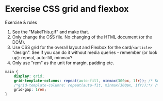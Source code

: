 # Exercise CSS grid and flexbox

Exercise & rules
1. See the "MakeThis.gif" and make that.
2. Only change the CSS file. No changing of the HTML document (or the DOM).
3. Use CSS grid for the overall layout and Flexbox for the card/`<article>` "design". See if you can do it without media queries - remember (or look up): repeat, auto-fill, minmax?
4. Only use "rem" as the unit for margin, padding etc. 

```css
main {
    display: grid;
    grid-template-columns: repeat(auto-fill, minmax(300px, 1fr)); /* Keep adding new columns - even if theres is no content for them. content does not alwys take up full width */
    /*grid-template-columns: repeat(auto-fit, minmax(300px, 1fr));*/ /* Don't add more columns than theres is content for. && +content "always" take full width */
    grid-gap: 1rem; 
}
```